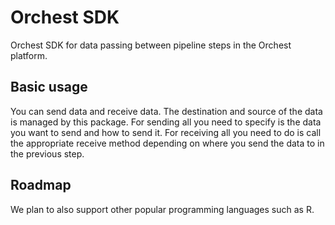 # Orchest SDK
Orchest SDK for data passing between pipeline steps in the Orchest platform.

## Basic usage
You can send data and receive data. The destination and source of the data is managed by this
package. For sending all you need to specify is the data you want to send and how to send it. For
receiving all you need to do is call the appropriate receive method depending on where you send the
data to in the previous step.

## Roadmap
We plan to also support other popular programming languages such as R.
